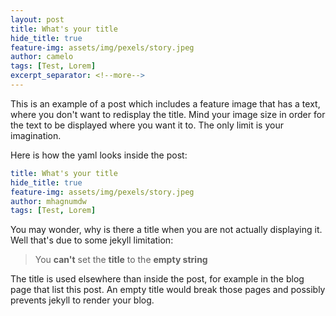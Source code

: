 ```yaml
---
layout: post
title: What's your title
hide_title: true
feature-img: assets/img/pexels/story.jpeg
author: camelo
tags: [Test, Lorem]
excerpt_separator: <!--more-->
---
```


This is an example of a post which includes a feature image that has a
text, where you don't want to redisplay the title.
Mind your image size in order for the text to be displayed where you want it to.
The only limit is your imagination.

<!--more-->

Here is how the yaml looks inside the post:

```yml
title: What's your title
hide_title: true
feature-img: assets/img/pexels/story.jpeg
author: mhagnumdw
tags: [Test, Lorem]
```

You may wonder, why is there a title when you are not actually displaying it. <br>
Well that's due to some jekyll limitation:

> You **can't** set the **title** to the **empty string**

The title is used elsewhere than inside the post, for example in the blog page that list this post.
An empty title would break those pages and possibly prevents jekyll to render your blog. 
